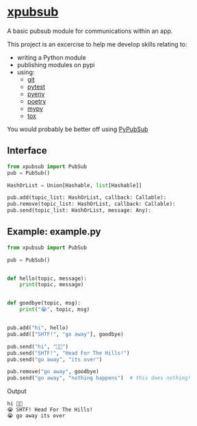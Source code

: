 # [xpubsub](https://pypi.org/project/xpubsub)
A basic pubsub module for communications within an app.

This project is an excercise to help me develop skills relating to:

+ writing a Python module
+ publishing modules on pypi
+ using:
	+ [git](https://pypi.org/project/git)
	+ [pytest](https://pypi.org/project/pytest)
	+ [pyenv](https://pypi.org/project/pyenv)
	+ [poetry](https://pypi.org/project/poetry)
	+ [mypy](https://pypi.org/project/mypy)
	+ [tox](https://pypi.org/project/tox)

You would probably be better off using [PyPubSub](https://pypi.org/project/PyPubSub/)

## Interface
```python
from xpubsub import PubSub
pub = PubSub()

HashOrList = Union[Hashable, list[Hashable]]

pub.add(topic_list: HashOrList, callback: Callable):
pub.remove(topic_list: HashOrList, callback: Callable):
pub.send(topic_list: HashOrList, message: Any):
```

## Example: example.py
```python
from xpubsub import PubSub

pub = PubSub()


def hello(topic, message):
    print(topic, message)


def goodbye(topic, msg):
    print("😭", topic, msg)


pub.add("hi", hello)
pub.add(["SHTF!", "go away"], goodbye)

pub.send("hi", "👋😍")
pub.send("SHTF!", "Head For The Hills!")
pub.send("go away", "its over")

pub.remove("go away", goodbye)
pub.send("go away", "nothing happens")  # this does nothing!

```
Output
```
hi 👋😍
😭 SHTF! Head For The Hills!
😭 go away its over

```


